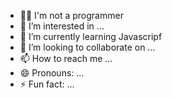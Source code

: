- 👩‍💻 I'm not a programmer
- 👀 I’m interested in ...
- 🌱 I’m currently learning Javascripf
- 🎯 I’m looking to collaborate on ...
- 📫 How to reach me ...
- 😄 Pronouns: ...
- ⚡ Fun fact: ...

<!---
Eng0991/Eng0991 is a ✨ special ✨ repository because its `README.md` (this file) appears on your GitHub profile.
You can click the Preview link to take a look at your changes.
--->
